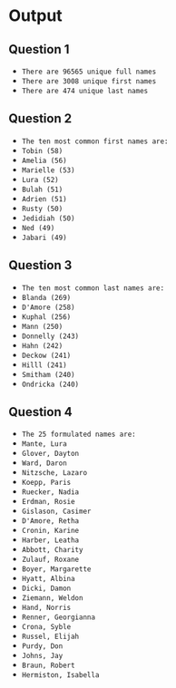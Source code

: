 # Output

## Question 1

- `There are 96565 unique full names`
- `There are 3008 unique first names`
- `There are 474 unique last names`

## Question 2

- `The ten most common first names are:`
- `Tobin (58)`
- `Amelia (56)`
- `Marielle (53)`
- `Lura (52)`
- `Bulah (51)`
- `Adrien (51)`
- `Rusty (50)`
- `Jedidiah (50)`
- `Ned (49)`
- `Jabari (49)`

## Question 3

- `The ten most common last names are:`
- `Blanda (269)`
- `D'Amore (258)`
- `Kuphal (256)`
- `Mann (250)`
- `Donnelly (243)`
- `Hahn (242)`
- `Deckow (241)`
- `Hilll (241)`
- `Smitham (240)`
- `Ondricka (240)`

## Question 4

- `The 25 formulated names are:`
- `Mante, Lura`
- `Glover, Dayton`
- `Ward, Daron`
- `Nitzsche, Lazaro`
- `Koepp, Paris`
- `Ruecker, Nadia`
- `Erdman, Rosie`
- `Gislason, Casimer`
- `D'Amore, Retha`
- `Cronin, Karine`
- `Harber, Leatha`
- `Abbott, Charity`
- `Zulauf, Roxane`
- `Boyer, Margarette`
- `Hyatt, Albina`
- `Dicki, Damon`
- `Ziemann, Weldon`
- `Hand, Norris`
- `Renner, Georgianna`
- `Crona, Syble`
- `Russel, Elijah`
- `Purdy, Don`
- `Johns, Jay`
- `Braun, Robert`
- `Hermiston, Isabella`